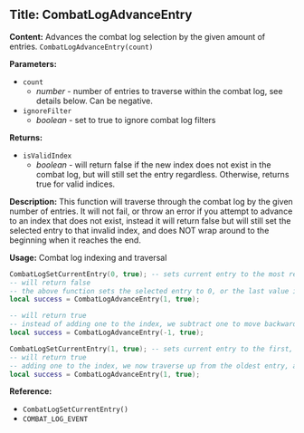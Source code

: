 ## Title: CombatLogAdvanceEntry

**Content:**
Advances the combat log selection by the given amount of entries.
`CombatLogAdvanceEntry(count)`

**Parameters:**
- `count`
  - *number* - number of entries to traverse within the combat log, see details below. Can be negative.
- `ignoreFilter`
  - *boolean* - set to true to ignore combat log filters

**Returns:**
- `isValidIndex`
  - *boolean* - will return false if the new index does not exist in the combat log, but will still set the entry regardless. Otherwise, returns true for valid indices.

**Description:**
This function will traverse through the combat log by the given number of entries. It will not fail, or throw an error if you attempt to advance to an index that does not exist, instead it will return false but will still set the selected entry to that invalid index, and does NOT wrap around to the beginning when it reaches the end.

**Usage:**
Combat log indexing and traversal
```lua
CombatLogSetCurrentEntry(0, true); -- sets current entry to the most recent entry, ignoring filters.
-- will return false
-- the above function sets the selected entry to 0, or the last value in the list. attempting to advance +1 entries from the end will result in an invalid index.
local success = CombatLogAdvanceEntry(1, true);

-- will return true
-- instead of adding one to the index, we subtract one to move backwards through the combat log history.
local success = CombatLogAdvanceEntry(-1, true); 

CombatLogSetCurrentEntry(1, true); -- sets current entry to the first, or oldest entry, ignoring filters.
-- will return true
-- adding one to the index, we now traverse up from the oldest entry, as set above.
local success = CombatLogAdvanceEntry(1, true);
```

**Reference:**
- `CombatLogSetCurrentEntry()`
- `COMBAT_LOG_EVENT`
